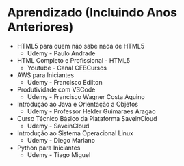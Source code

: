 # Aprendizado (Incluindo Anos Anteriores)

* HTML5 para quem não sabe nada de HTML5
  - Udemy - Paulo Andrade
* HTML Completo e Profissional - HTML5
  - Youtube - Canal CFBCursos
* AWS para Iniciantes
  - Udemy - Francisco Edilton
* Produtividade com VSCode
  - Udemy - Francisco Wagner Costa Aquino
* Introdução ao Java e Orientação a Objetos
  - Udemy - Professor Helder Guimaraes Aragao
* Curso Técnico Básico da Plataforma SaveinCloud
  - Udemy - SaveinCloud
* Introdução ao Sistema Operacional Linux
  - Udemy - Diego Mariano
* Python para Iniciantes
  - Udemy - Tiago Miguel